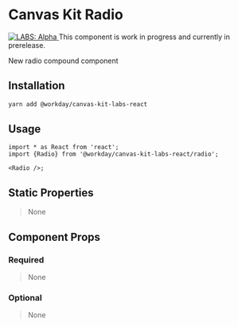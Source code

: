 # Canvas Kit Radio

<a href="https://github.com/Workday/canvas-kit/tree/master/modules/labs-react/README.md">
  <img src="https://img.shields.io/badge/LABS-alpha-orange" alt="LABS: Alpha" />
</a>  This component is work in progress and currently in prerelease.

New radio compound component

## Installation

```sh
yarn add @workday/canvas-kit-labs-react
```

## Usage

```tsx
import * as React from 'react';
import {Radio} from '@workday/canvas-kit-labs-react/radio';

<Radio />;
```

## Static Properties

> None

## Component Props

### Required

> None

### Optional

> None
